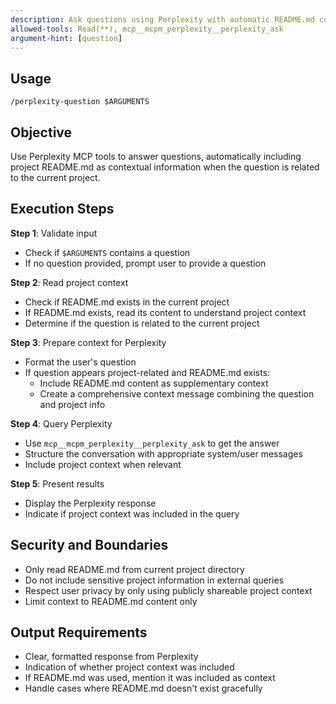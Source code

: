 ```yaml
---
description: Ask questions using Perplexity with automatic README.md context integration
allowed-tools: Read(**), mcp__mcpm_perplexity__perplexity_ask
argument-hint: [question]
---
```


## Usage

`/perplexity-question $ARGUMENTS`

## Objective

Use Perplexity MCP tools to answer questions, automatically including project README.md as contextual information when the question is related to the current project.

## Execution Steps

**Step 1**: Validate input
- Check if `$ARGUMENTS` contains a question
- If no question provided, prompt user to provide a question

**Step 2**: Read project context
- Check if README.md exists in the current project
- If README.md exists, read its content to understand project context
- Determine if the question is related to the current project

**Step 3**: Prepare context for Perplexity
- Format the user's question
- If question appears project-related and README.md exists:
  - Include README.md content as supplementary context
  - Create a comprehensive context message combining the question and project info

**Step 4**: Query Perplexity
- Use `mcp__mcpm_perplexity__perplexity_ask` to get the answer
- Structure the conversation with appropriate system/user messages
- Include project context when relevant

**Step 5**: Present results
- Display the Perplexity response
- Indicate if project context was included in the query

## Security and Boundaries

- Only read README.md from current project directory
- Do not include sensitive project information in external queries
- Respect user privacy by only using publicly shareable project context
- Limit context to README.md content only

## Output Requirements

- Clear, formatted response from Perplexity
- Indication of whether project context was included
- If README.md was used, mention it was included as context
- Handle cases where README.md doesn't exist gracefully